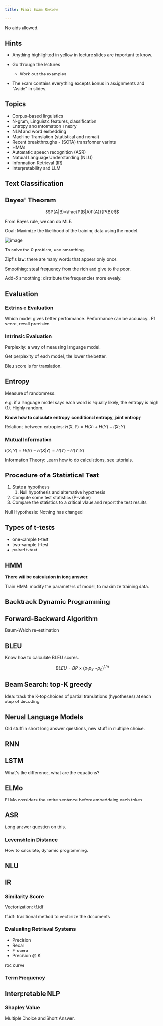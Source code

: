 ```yaml
---
title: Final Exam Review

---
```


No aids allowed.

## Hints

- Anything highlighted in yellow in lecture slides are important to know.

- Go through the lectures
  - Work out the examples
- The exam contains everything excepts bonus in assignments and "Aside" in slides.



## Topics

- Corpus-based linguistics
- N-gram, Linguistic features, classification
- Entropy and Information Theory
- NLM and word embedding
- Machine Translation (statistical and nerual)
- Recent breakthroughs - (SOTA) transformer varints
- HMMs
- Automatic speech recognition (ASR)
- Natural Language Understanding (NLU)
- Information Retrieval (IR)
- Interpretability and LLM



## Text Classification



## Bayes' Theorem

$$P(A|B)=\frac{P(B|A)P(A)}{P(B)}$$

From Bayes rule, we can do MLE.

Goal: Maximize the likelihood of the training data using the model.

![image](https://hacker-storage.s3.us-east-2.amazonaws.com/2023/4/19/146a30f8-f8b1-44b2-9d0b-9cb2437823b5.png)

To solve the 0 problem, use smoothing. 

Zipf's law: there are many words that appear only once.

Smoothing: steal frequency from the rich and give to the poor.

Add-$\delta$ smoothing: distribute the frequencies more evenly.



## Evaluation

### Extrinsic Evaluation

Which model gives better performance. Performance can be accuracy.. F1 score, recall precision. 

### Intrinsic Evaluation

Perplexity: a way of meausing language model.

Get perplexity of each model, the lower the better.

Bleu score is for translation.



## Entropy

Measure of randomness. 

e.g. if a language model says each word is equally likely, the entropy is high (1). Highly random.

**Know how to calculate entropy, conditional entropy, joint entropy**

Relations between entropies: $H(X, Y)=H(X)+H(Y)-I(X;Y)$

### Mutual Information

$I(X;Y)=H(X)-H(X|Y)=H(Y)-H(Y|X)$



Information Theory: Learn how to do calculations, see tutorials.



## Procedure of a Statistical Test

1. State a hypothesis
   1. Null hypothesis and alternative hypothesis
2. Compute some test statistics (P-value)
3. Compare the statistics to a critical vlaue and report the test results



Null Hypothesis: Nothing has changed



## Types of t-tests

- one-sample t-test
- two-sample t-test
- paired t-test



## HMM

**There will be calculation in long answer.**

Train HMM: modify the parameters of model, to maximize training data.



## Backtrack Dynamic Programming



## Forward-Backward Algorithm

Baum-Welch re-estimation



## BLEU

Know how to calculate BLEU scores.

$$BLEU=BP\times(p_1p_2\cdots p_n)^{1/n}$$



## Beam Search: top-K greedy

Idea: track the K-top choices of partial translations (hypotheses) at each step of decoding



## Nerual Language Models

Old stuff in short long answer questions, new stuff in multiple choice.



## RNN

## LSTM

What's the difference, what are the equations?

## ELMo

ELMo considers the entire sentence before embeddeing each token.



## ASR

Long answer question on this.

### Levenshtein Distance

How to calculate, dynamic programming.



## NLU





## IR

### Similarity Score

Vectorization: tf.idf

tf.idf: traditional method to vectorize the documents

### Evaluating Retrieval Systems

- Precision
- Recall
- F-score
- Precision @ K

roc curve

### Term Frequency



## Interpretable NLP

### Shapley Value

Multiple Choice and Short Answer.



















































